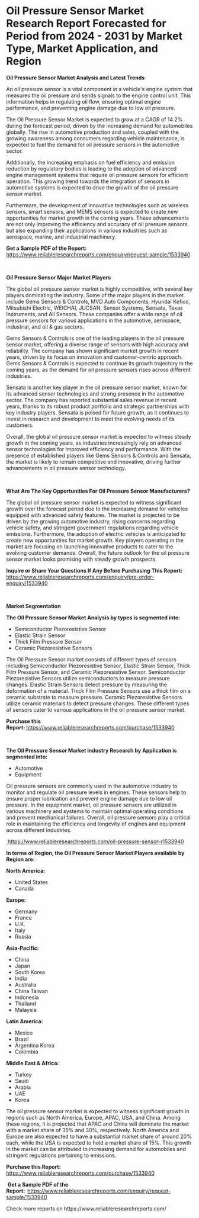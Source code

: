 <p><h1>Oil Pressure Sensor Market Research Report Forecasted for Period from 2024 -  2031 by Market Type, Market Application, and Region</h1></p><p><strong>Oil Pressure Sensor Market Analysis and Latest Trends</strong></p>
<p><p>An oil pressure sensor is a vital component in a vehicle's engine system that measures the oil pressure and sends signals to the engine control unit. This information helps in regulating oil flow, ensuring optimal engine performance, and preventing engine damage due to low oil pressure.</p><p>The Oil Pressure Sensor Market is expected to grow at a CAGR of 14.2% during the forecast period, driven by the increasing demand for automobiles globally. The rise in automotive production and sales, coupled with the growing awareness among consumers regarding vehicle maintenance, is expected to fuel the demand for oil pressure sensors in the automotive sector.</p><p>Additionally, the increasing emphasis on fuel efficiency and emission reduction by regulatory bodies is leading to the adoption of advanced engine management systems that require oil pressure sensors for efficient operation. This growing trend towards the integration of sensors in automotive systems is expected to drive the growth of the oil pressure sensor market.</p><p>Furthermore, the development of innovative technologies such as wireless sensors, smart sensors, and MEMS sensors is expected to create new opportunities for market growth in the coming years. These advancements are not only improving the efficiency and accuracy of oil pressure sensors but also expanding their applications in various industries such as aerospace, marine, and industrial machinery.</p></p>
<p><strong>Get a Sample PDF of the Report:&nbsp;</strong> <a href="https://www.reliableresearchreports.com/enquiry/request-sample/1533940">https://www.reliableresearchreports.com/enquiry/request-sample/1533940</a></p>
<p>&nbsp;</p>
<p><strong>Oil Pressure Sensor Major Market Players</strong></p>
<p><p>The global oil pressure sensor market is highly competitive, with several key players dominating the industry. Some of the major players in the market include Gems Sensors & Controls, MVD Auto Components, Hyundai Kefico, Mitsubishi Electric, WEICHAI, JUCSAN, Sensor Systems, Sensata, Texas Instruments, and All Sensors. These companies offer a wide range of oil pressure sensors for various applications in the automotive, aerospace, industrial, and oil & gas sectors.</p><p>Gems Sensors & Controls is one of the leading players in the oil pressure sensor market, offering a diverse range of sensors with high accuracy and reliability. The company has shown significant market growth in recent years, driven by its focus on innovation and customer-centric approach. Gems Sensors & Controls is expected to continue its growth trajectory in the coming years, as the demand for oil pressure sensors rises across different industries.</p><p>Sensata is another key player in the oil pressure sensor market, known for its advanced sensor technologies and strong presence in the automotive sector. The company has reported substantial sales revenue in recent years, thanks to its robust product portfolio and strategic partnerships with key industry players. Sensata is poised for future growth, as it continues to invest in research and development to meet the evolving needs of its customers.</p><p>Overall, the global oil pressure sensor market is expected to witness steady growth in the coming years, as industries increasingly rely on advanced sensor technologies for improved efficiency and performance. With the presence of established players like Gems Sensors & Controls and Sensata, the market is likely to remain competitive and innovative, driving further advancements in oil pressure sensor technology.</p></p>
<p>&nbsp;</p>
<p><strong>What Are The Key Opportunities For Oil Pressure Sensor Manufacturers?</strong></p>
<p><p>The global oil pressure sensor market is expected to witness significant growth over the forecast period due to the increasing demand for vehicles equipped with advanced safety features. The market is projected to be driven by the growing automotive industry, rising concerns regarding vehicle safety, and stringent government regulations regarding vehicle emissions. Furthermore, the adoption of electric vehicles is anticipated to create new opportunities for market growth. Key players operating in the market are focusing on launching innovative products to cater to the evolving customer demands. Overall, the future outlook for the oil pressure sensor market looks promising with steady growth prospects.</p></p>
<p><strong>Inquire or Share Your Questions If Any Before Purchasing This Report:</strong> <a href="https://www.reliableresearchreports.com/enquiry/pre-order-enquiry/1533940">https://www.reliableresearchreports.com/enquiry/pre-order-enquiry/1533940</a></p>
<p>&nbsp;</p>
<p><strong>Market Segmentation</strong></p>
<p><strong>The Oil Pressure Sensor Market Analysis by types is segmented into:</strong></p>
<p><ul><li>Semiconductor Piezoresistive Sensor</li><li>Elastic Strain Sensor</li><li>Thick Film Pressure Sensor</li><li>Ceramic Piezoresistive Sensors</li></ul></p>
<p><p>The Oil Pressure Sensor market consists of different types of sensors including Semiconductor Piezoresistive Sensor, Elastic Strain Sensor, Thick Film Pressure Sensor, and Ceramic Piezoresistive Sensor. Semiconductor Piezoresistive Sensors utilize semiconductors to measure pressure changes. Elastic Strain Sensors detect pressure by measuring the deformation of a material. Thick Film Pressure Sensors use a thick film on a ceramic substrate to measure pressure. Ceramic Piezoresistive Sensors utilize ceramic materials to detect pressure changes. These different types of sensors cater to various applications in the oil pressure sensor market.</p></p>
<p><strong>Purchase this Report:&nbsp;</strong><a href="https://www.reliableresearchreports.com/purchase/1533940">https://www.reliableresearchreports.com/purchase/1533940</a></p>
<p>&nbsp;</p>
<p><strong>The Oil Pressure Sensor Market Industry Research by Application is segmented into:</strong></p>
<p><ul><li>Automotive</li><li>Equipment</li></ul></p>
<p><p>Oil pressure sensors are commonly used in the automotive industry to monitor and regulate oil pressure levels in engines. These sensors help to ensure proper lubrication and prevent engine damage due to low oil pressure. In the equipment market, oil pressure sensors are utilized in various machinery and systems to maintain optimal operating conditions and prevent mechanical failures. Overall, oil pressure sensors play a critical role in maintaining the efficiency and longevity of engines and equipment across different industries.</p></p>
<p><a href="https://www.reliableresearchreports.com/oil-pressure-sensor-r1533940">&nbsp;https://www.reliableresearchreports.com/oil-pressure-sensor-r1533940</a></p>
<p><strong>In terms of Region, the Oil Pressure Sensor Market Players available by Region are:</strong></p>
<p>
    <p> <strong> North America: </strong>
        <ul>
            <li>United States</li>
            <li>Canada</li>
        </ul>
        </p> 
    <p> <strong> Europe: </strong>
        <ul>
            <li>Germany</li>
            <li>France</li>
            <li>U.K.</li>
            <li>Italy</li>
            <li>Russia</li>
        </ul>
        </p> 
    <p> <strong> Asia-Pacific: </strong>
        <ul>
            <li>China</li>
            <li>Japan</li>
            <li>South Korea</li>
            <li>India</li>
            <li>Australia</li>
            <li>China Taiwan</li>
            <li>Indonesia</li>
            <li>Thailand</li>
            <li>Malaysia</li>
        </ul>
        </p> 
    <p> <strong> Latin America: </strong>
        <ul>
            <li>Mexico</li>
            <li>Brazil</li>
            <li>Argentina Korea</li>
            <li>Colombia</li>
        </ul>
        </p> 
    <p> <strong> Middle East & Africa: </strong>
        <ul>
            <li>Turkey</li>
            <li>Saudi</li>
            <li>Arabia</li>
            <li>UAE</li>
            <li>Korea</li>
        </ul>
    </p>
    </p>
<p><p>The oil pressure sensor market is expected to witness significant growth in regions such as North America, Europe, APAC, USA, and China. Among these regions, it is projected that APAC and China will dominate the market with a market share of 35% and 30%, respectively. North America and Europe are also expected to have a substantial market share of around 20% each, while the USA is expected to hold a market share of 15%. This growth in the market can be attributed to increasing demand for automobiles and stringent regulations pertaining to emissions.</p></p>
<p><strong>Purchase this Report: </strong><a href="https://www.reliableresearchreports.com/purchase/1533940">https://www.reliableresearchreports.com/purchase/1533940</a></p>
<p>&nbsp;<strong>Get a Sample PDF of the Report:&nbsp;&nbsp;</strong><a href="https://www.reliableresearchreports.com/enquiry/request-sample/1533940">https://www.reliableresearchreports.com/enquiry/request-sample/1533940</a></p>
<p><strong></strong></p>
<p>Check more reports on https://www.reliableresearchreports.com/</p>
